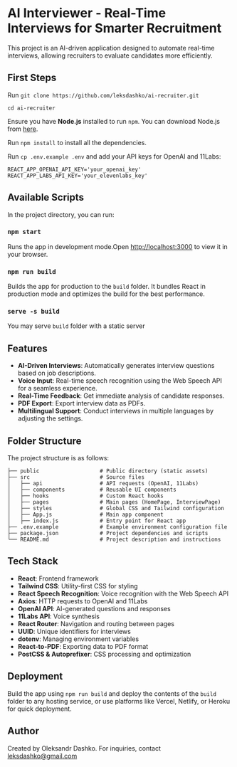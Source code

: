 
# AI Interviewer - Real-Time Interviews for Smarter Recruitment

This project is an AI-driven application designed to automate real-time interviews, allowing recruiters to evaluate candidates more efficiently.

## First Steps

Run `git clone https://github.com/leksdashko/ai-recruiter.git`

`cd ai-recruiter`

Ensure you have **Node.js** installed to run `npm`. You can download Node.js from [here](https://nodejs.org/).

Run `npm install` to install all the dependencies.

Run `cp .env.example .env` and add your API keys for OpenAI and 11Labs:

```
REACT_APP_OPENAI_API_KEY='your_openai_key'
REACT_APP_LABS_API_KEY='your_elevenlabs_key'
```

## Available Scripts

In the project directory, you can run:

### `npm start`

Runs the app in development mode.Open [http://localhost:3000](http://localhost:3000) to view it in your browser.

### `npm run build`

Builds the app for production to the `build` folder. It bundles React in production mode and optimizes the build for the best performance.

### `serve -s build`

You may serve `build` folder with a static server

## Features

- **AI-Driven Interviews**: Automatically generates interview questions based on job descriptions.
- **Voice Input**: Real-time speech recognition using the Web Speech API for a seamless experience.
- **Real-Time Feedback**: Get immediate analysis of candidate responses.
- **PDF Export**: Export interview data as PDFs.
- **Multilingual Support**: Conduct interviews in multiple languages by adjusting the settings.

## Folder Structure

The project structure is as follows:

```
├── public                   # Public directory (static assets)
├── src                      # Source files
│   ├── api                  # API requests (OpenAI, 11Labs)
│   ├── components           # Reusable UI components
│   ├── hooks                # Custom React hooks
│   ├── pages                # Main pages (HomePage, InterviewPage)
│   ├── styles               # Global CSS and Tailwind configuration
│   ├── App.js               # Main app component
│   ├── index.js             # Entry point for React app
├── .env.example             # Example environment configuration file
├── package.json             # Project dependencies and scripts
└── README.md                # Project description and instructions
```

## Tech Stack

- **React**: Frontend framework
- **Tailwind CSS**: Utility-first CSS for styling
- **React Speech Recognition**: Voice recognition with the Web Speech API
- **Axios**: HTTP requests to OpenAI and 11Labs
- **OpenAI API**: AI-generated questions and responses
- **11Labs API**: Voice synthesis
- **React Router**: Navigation and routing between pages
- **UUID**: Unique identifiers for interviews
- **dotenv**: Managing environment variables
- **React-to-PDF**: Exporting data to PDF format
- **PostCSS & Autoprefixer**: CSS processing and optimization

## Deployment

Build the app using `npm run build` and deploy the contents of the `build` folder to any hosting service, or use platforms like Vercel, Netlify, or Heroku for quick deployment.


## Author

Created by Oleksandr Dashko. For inquiries, contact leksdashko@gmail.com
